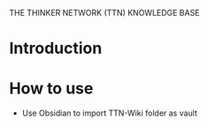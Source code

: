 THE THINKER NETWORK (TTN) KNOWLEDGE BASE 

# Introduction  

# How to use 
- Use Obsidian to import TTN-Wiki folder as vault 


